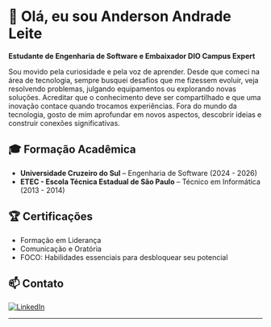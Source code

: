 # 👋 Olá, eu sou Anderson Andrade Leite 

 **Estudante de Engenharia de Software e Embaixador DIO Campus Expert**  

Sou movido pela curiosidade e pela voz de aprender. Desde que comeci na área de tecnologia, sempre busquei desafios que me fizessem evoluir, veja resolvendo problemas, julgando equipamentos ou explorando novas soluções. Acreditar que o conhecimento deve ser compartilhado e que uma inovação contace quando trocamos experiências. Fora do mundo da tecnologia, gosto de mim aprofundar em novos aspectos, descobrir ideias e construir conexões significativas. 

## 🎓 **Formação Acadêmica**  
- **Universidade Cruzeiro do Sul** – Engenharia de Software (2024 - 2026) 
- **ETEC - Escola Técnica Estadual de São Paulo** – Técnico em Informática (2013 - 2014) 

## 🏆 **Certificações**  
- Formação em Liderança 
- Comunicação e Oratória 
- FOCO: Habilidades essenciais para desbloquear seu potencial 

## 📫 **Contato**  
[![LinkedIn](https://img.shields.io/badge/LinkedIn-0077B5?style=for-the-badge&logo=linkedin&logoColor=white)](https://www.linkedin.com/in/anderson-andrade-leite-787a6516b/)  


---


